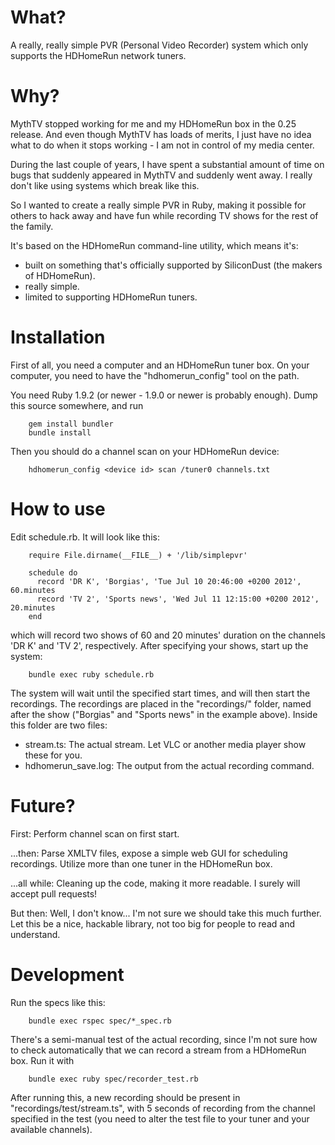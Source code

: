 What?
=====
A really, really simple PVR (Personal Video Recorder) system which only supports the HDHomeRun network
tuners.

Why?
====
MythTV stopped working for me and my HDHomeRun box in the 0.25 release. And even though MythTV has loads
of merits, I just have no idea what to do when it stops working - I am not in control of my media center.

During the last couple of years, I have spent a substantial amount of time on bugs that suddenly appeared
in MythTV and suddenly went away. I really don't like using systems which break like this.

So I wanted to create a really simple PVR in Ruby, making it possible for others to hack away and have
fun while recording TV shows for the rest of the family.

It's based on the HDHomeRun command-line utility, which means it's:

* built on something that's officially supported by SiliconDust (the makers of HDHomeRun).
* really simple.
* limited to supporting HDHomeRun tuners.

Installation
============
First of all, you need a computer and an HDHomeRun tuner box. On your computer, you need to have the
"hdhomerun_config" tool on the path.

You need Ruby 1.9.2 (or newer - 1.9.0 or newer is probably enough). Dump this source somewhere, and run

        gem install bundler
        bundle install

Then you should do a channel scan on your HDHomeRun device:

        hdhomerun_config <device id> scan /tuner0 channels.txt

How to use
==========
Edit schedule.rb. It will look like this:

        require File.dirname(__FILE__) + '/lib/simplepvr'
		
		schedule do
		  record 'DR K', 'Borgias', 'Tue Jul 10 20:46:00 +0200 2012', 60.minutes
		  record 'TV 2', 'Sports news', 'Wed Jul 11 12:15:00 +0200 2012', 20.minutes
		end

which will record two shows of 60 and 20 minutes' duration on the channels 'DR K' and 'TV 2', respectively. After
specifying your shows, start up the system:

        bundle exec ruby schedule.rb

The system will wait until the specified start times, and will then start the recordings. The recordings are
placed in the "recordings/" folder, named after the show ("Borgias" and "Sports news" in the example above).
Inside this folder are two files:

* stream.ts: The actual stream. Let VLC or another media player show these for you.
* hdhomerun_save.log: The output from the actual recording command.

Future?
=======
First: Perform channel scan on first start.

...then: Parse XMLTV files, expose a simple web GUI for scheduling recordings. Utilize more than one tuner
in the HDHomeRun box.

...all while: Cleaning up the code, making it more readable. I surely will accept pull requests!

But then: Well, I don't know... I'm not sure we should take this much further. Let this be a nice,
hackable library, not too big for people to read and understand.

Development
===========
Run the specs like this:

        bundle exec rspec spec/*_spec.rb

There's a semi-manual test of the actual recording, since I'm not sure how to check automatically that
we can record a stream from a HDHomeRun box. Run it with

        bundle exec ruby spec/recorder_test.rb

After running this, a new recording should be present in "recordings/test/stream.ts", with 5 seconds of
recording from the channel specified in the test (you need to alter the test file to your tuner and
your available channels).